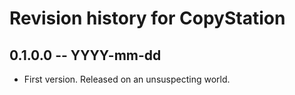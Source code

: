 # Revision history for CopyStation

## 0.1.0.0 -- YYYY-mm-dd

* First version. Released on an unsuspecting world.
